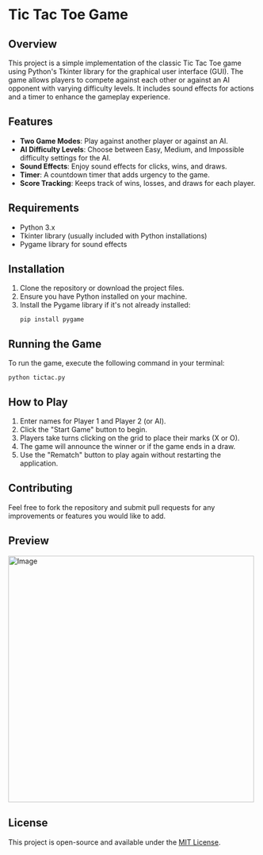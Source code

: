 # Tic Tac Toe Game

## Overview
This project is a simple implementation of the classic Tic Tac Toe game using Python's Tkinter library for the graphical user interface (GUI). The game allows players to compete against each other or against an AI opponent with varying difficulty levels. It includes sound effects for actions and a timer to enhance the gameplay experience.

## Features
- **Two Game Modes**: Play against another player or against an AI.
- **AI Difficulty Levels**: Choose between Easy, Medium, and Impossible difficulty settings for the AI.
- **Sound Effects**: Enjoy sound effects for clicks, wins, and draws.
- **Timer**: A countdown timer that adds urgency to the game.
- **Score Tracking**: Keeps track of wins, losses, and draws for each player.

## Requirements
- Python 3.x
- Tkinter library (usually included with Python installations)
- Pygame library for sound effects

## Installation
1. Clone the repository or download the project files.
2. Ensure you have Python installed on your machine.
3. Install the Pygame library if it's not already installed:
   ```
   pip install pygame
   ```

## Running the Game
To run the game, execute the following command in your terminal:
```
python tictac.py
```

## How to Play
1. Enter names for Player 1 and Player 2 (or AI).
2. Click the "Start Game" button to begin.
3. Players take turns clicking on the grid to place their marks (X or O).
4. The game will announce the winner or if the game ends in a draw.
5. Use the "Rematch" button to play again without restarting the application.

## Contributing
Feel free to fork the repository and submit pull requests for any improvements or features you would like to add.

## Preview







<img width="496" alt="Image" src="https://github.com/user-attachments/assets/1aa57af9-7412-48d0-977f-1897801901f0" />

## License
This project is open-source and available under the [MIT License](LICENSE).

